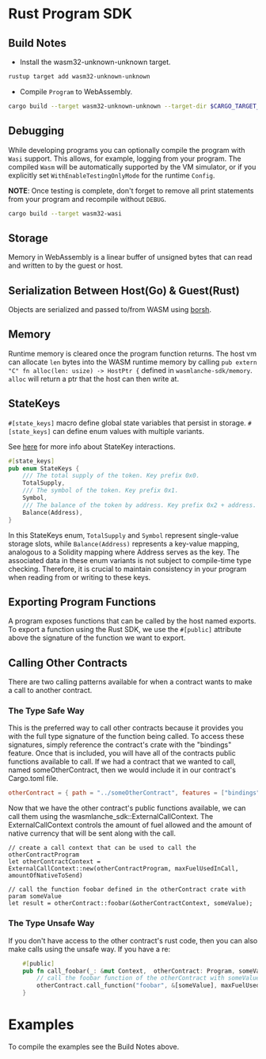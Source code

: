 # Rust Program SDK

## Build Notes

- Install the wasm32-unknown-unknown target.

```sh
rustup target add wasm32-unknown-unknown
```

- Compile `Program` to WebAssembly.

```sh
cargo build --target wasm32-unknown-unknown --target-dir $CARGO_TARGET_DIR --release
```

## Debugging

While developing programs you can optionally compile the program with `Wasi`
support. This allows, for example, logging from your program. The compiled
`Wasm` will be automatically supported by the VM simulator, or if you explicitly
set `WithEnableTestingOnlyMode` for the runtime `Config`.

**NOTE**: Once testing is complete, don't forget to remove all print statements
from your program and recompile without `DEBUG`.

```sh
cargo build --target wasm32-wasi
```

## Storage

Memory in WebAssembly is a linear buffer of unsigned bytes that can read and written to by the guest or host.

## Serialization Between Host(Go) & Guest(Rust)

Objects are serialized and passed to/from WASM using [borsh](https://github.com/near/borsh).

## Memory

Runtime memory is cleared once the program function returns. The host vm can allocate `len` bytes into the WASM runtime memory by calling `pub extern "C" fn alloc(len: usize) -> HostPtr {` defined in `wasmlanche-sdk/memory`. `alloc` will return a ptr that the host can then write at.

## StateKeys

`#[state_keys]` macro define global state variables that persist in storage. `#[state_keys]` can define enum values with multiple variants.

See [here](https://github.com/ava-labs/hypersdk/blob/main/x/programs/test/programs/state_access/src/lib.rs) for more info about StateKey interactions.

```rust
#[state_keys]
pub enum StateKeys {
    /// The total supply of the token. Key prefix 0x0.
    TotalSupply,
    /// The symbol of the token. Key prefix 0x1.
    Symbol,
    /// The balance of the token by address. Key prefix 0x2 + address.
    Balance(Address),
}

```

In this StateKeys enum, `TotalSupply` and `Symbol` represent single-value storage slots, while `Balance(Address)` represents a key-value mapping, analogous to a Solidity mapping where Address serves as the key. The associated data in these enum variants is not subject to compile-time type checking. Therefore, it is crucial to maintain consistency in your program when reading from or writing to these keys.

## Exporting Program Functions

A program exposes functions that can be called by the host named exports. To
export a function using the Rust SDK, we use the `#[public]` attribute above the signature
of the function we want to export.

## Calling Other Contracts
There are two calling patterns available for when a contract wants to make a call to another contract.

### The Type Safe Way
This is the preferred way to call other contracts because it provides you with the full type signature of the function being called.  To access these signatures, simply reference the contract's crate with the "bindings" feature.  Once that is included, you will have all of the contracts public functions available to call.  If we had a contract that we wanted to call, named someOtherContract, then we would include it in our contract's Cargo.toml file.
```toml
otherContract = { path = "../someOtherContract", features = ["bindings"] }
```

Now that we have the other contract's public functions available, we can call them using the wasmlanche_sdk::ExternalCallContext.  The ExternalCallContext controls the amount of fuel allowed and the amount of native currency that will be sent along with the call.
```rusts
// create a call context that can be used to call the otherContractProgram
let otherContractContext = ExternalCallContext::new(otherContractProgram, maxFuelUsedInCall, amountOfNativeToSend)

// call the function foobar defined in the otherContract crate with param someValue
let result = otherContract::foobar(&otherContractContext, someValue);
```

### The Type Unsafe Way

If you don't have access to the other contract's rust code, then you can also make calls using the unsafe way.  If you have a re:
```rust
    #[public]
    pub fn call_foobar(_: &mut Context,  otherContract: Program, someValue: someType) -> u64 {
        // call the foobar function of the otherContract with someValue as the param.
        otherContract.call_function("foobar", &[someValue], maxFuelUsedInCall, amountOfNativeToSend)
    }
```

# Examples

To compile the examples see the Build Notes above.
